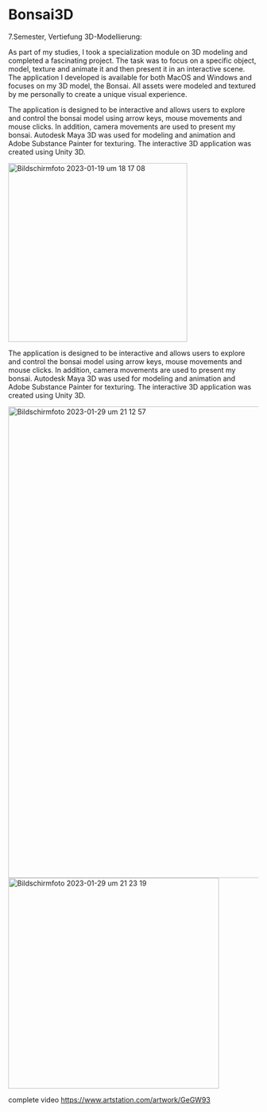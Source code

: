 # Bonsai3D 
7.Semester, Vertiefung 3D-Modellierung:

As part of my studies, I took a specialization module on 3D modeling and completed a fascinating project. The task was to focus on a specific object, model, texture and animate it and then present it in an interactive scene. The application I developed is available for both MacOS and Windows and focuses on my 3D model, the Bonsai. All assets were modeled and textured by me personally to create a unique visual experience.


The application is designed to be interactive and allows users to explore and control the bonsai model using arrow keys, mouse movements and mouse clicks. In addition, camera movements are used to present my bonsai. Autodesk Maya 3D was used for modeling and animation and Adobe Substance Painter for texturing. The interactive 3D application was created using Unity 3D.

<img width="360" alt="Bildschirm­foto 2023-01-19 um 18 17 08" src="https://user-images.githubusercontent.com/73911655/236633279-d2353286-36a2-4bb5-acc5-10d39d7771dc.png">

The application is designed to be interactive and allows users to explore and control the bonsai model using arrow keys, mouse movements and mouse clicks. In addition, camera movements are used to present my bonsai. Autodesk Maya 3D was used for modeling and animation and Adobe Substance Painter for texturing. The interactive 3D application was created using Unity 3D.

<img width="949" alt="Bildschirm­foto 2023-01-29 um 21 12 57" src="https://user-images.githubusercontent.com/73911655/236633289-518eb786-8529-4b04-b7c2-cc764dba5d32.png">
<img width="424" alt="Bildschirm­foto 2023-01-29 um 21 23 19" src="https://user-images.githubusercontent.com/73911655/236633293-1f201ee0-2125-4586-9f0c-9391ee626e40.png">

complete video https://www.artstation.com/artwork/GeGW93 
